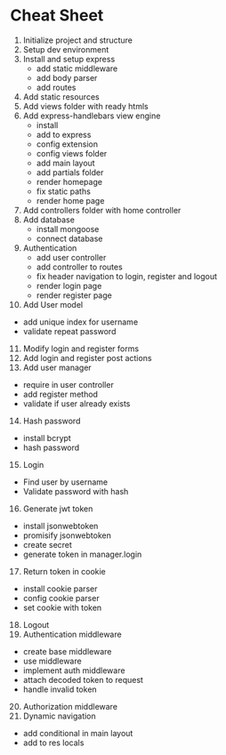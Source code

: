 # Cheat Sheet

1. Initialize project and structure
2. Setup dev environment
3. Install and setup express
   * add static middleware
   * add body parser
   * add routes
4. Add static resources
5. Add views folder with ready htmls
6. Add express-handlebars view engine
   * install
   * add to express
   * config extension
   * config views folder
   * add main layout
   * add partials folder
   * render homepage
   * fix static paths
   * render home page
7. Add controllers folder with home controller
8. Add database
   * install mongoose
   * connect database
9. Authentication
   * add user controller
   * add controller to routes
   * fix header navigation to login, register and logout
   * render login page
   * render register page
10. Add User model
   * add unique index for username
   * validate repeat password
11. Modify login and register forms
12. Add login and register post actions
13. Add user manager
   * require in user controller
   * add register method 
   * validate if user already exists
14. Hash password
   * install bcrypt
   * hash password
15. Login
   * Find user by username
   * Validate password with hash
16. Generate jwt token
   * install jsonwebtoken
   * promisify jsonwebtoken
   * create secret
   * generate token in manager.login
17. Return token in cookie
   * install cookie parser
   * config cookie parser
   * set cookie with token
18. Logout
19. Authentication middleware
   * create base middleware
   * use middleware
   * implement auth middleware
   * attach decoded token to request
   * handle invalid token
20. Authorization middleware
21. Dynamic navigation
   * add conditional in main layout
   * add to res locals